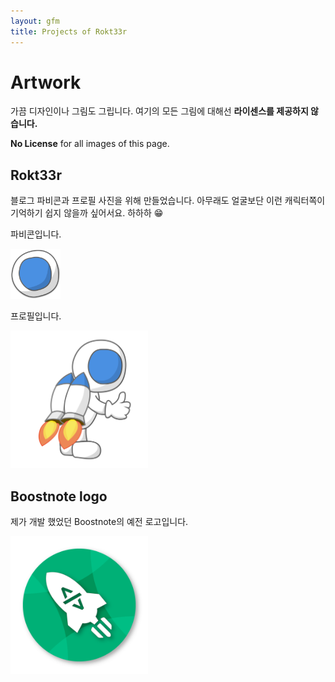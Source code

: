 ```yaml
---
layout: gfm
title: Projects of Rokt33r
---
```


# Artwork

가끔 디자인이나 그림도 그립니다. 여기의 모든 그림에 대해선 **라이센스를 제공하지 않습니다.**

**No License** for all images of this page.

## Rokt33r

블로그 파비콘과 프로필 사진을 위해 만들었습니다. 아무래도 얼굴보단 이런 캐릭터쪽이 기억하기 쉽지 않을까 싶어서요. 하하하 :grin:

파비콘입니다.

<img src="/public/favicons/android-chrome-512x512.png" alt="Favicon" width="80">

프로필입니다.

<img src="/public/images/profile.png" alt="Rokt33r" width="220">

## Boostnote logo

제가 개발 했었던 Boostnote의 예전 로고입니다.

<img src="/assets/images/boostnote.png" alt="Boostnote old logo" width="220">
